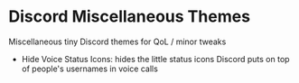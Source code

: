 # Discord Miscellaneous Themes
Miscellaneous tiny Discord themes for QoL / minor tweaks

- Hide Voice Status Icons: hides the little status icons Discord puts on top of people's usernames in voice calls
